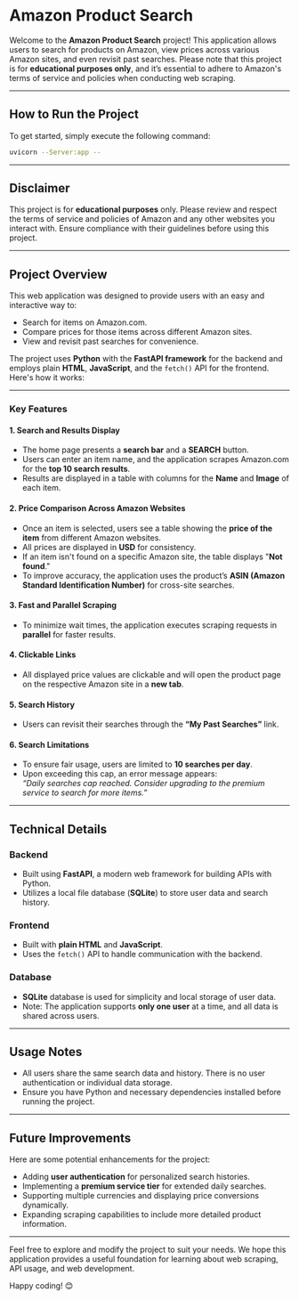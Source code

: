 # **Amazon Product Search**

Welcome to the **Amazon Product Search** project! This application allows users to search for products on Amazon, view prices across various Amazon sites, and even revisit past searches. Please note that this project is for **educational purposes only**, and it’s essential to adhere to Amazon's terms of service and policies when conducting web scraping.

---

## **How to Run the Project**

To get started, simply execute the following command:  
```bash
uvicorn --Server:app --
```  

---

## **Disclaimer**

This project is for **educational purposes** only. Please review and respect the terms of service and policies of Amazon and any other websites you interact with. Ensure compliance with their guidelines before using this project.

---

## **Project Overview**

This web application was designed to provide users with an easy and interactive way to:  

- Search for items on Amazon.com.  
- Compare prices for those items across different Amazon sites.  
- View and revisit past searches for convenience.  

The project uses **Python** with the **FastAPI framework** for the backend and employs plain **HTML**, **JavaScript**, and the `fetch()` API for the frontend. Here's how it works:  

---

### **Key Features**

#### **1. Search and Results Display**
- The home page presents a **search bar** and a **SEARCH** button.  
- Users can enter an item name, and the application scrapes Amazon.com for the **top 10 search results**.  
- Results are displayed in a table with columns for the **Name** and **Image** of each item.  

#### **2. Price Comparison Across Amazon Websites**
- Once an item is selected, users see a table showing the **price of the item** from different Amazon websites.  
- All prices are displayed in **USD** for consistency.  
- If an item isn't found on a specific Amazon site, the table displays "**Not found**."  
- To improve accuracy, the application uses the product’s **ASIN (Amazon Standard Identification Number)** for cross-site searches.  

#### **3. Fast and Parallel Scraping**
- To minimize wait times, the application executes scraping requests in **parallel** for faster results.  

#### **4. Clickable Links**
- All displayed price values are clickable and will open the product page on the respective Amazon site in a **new tab**.  

#### **5. Search History**
- Users can revisit their searches through the **“My Past Searches”** link.  

#### **6. Search Limitations**
- To ensure fair usage, users are limited to **10 searches per day**.  
- Upon exceeding this cap, an error message appears:  
  *“Daily searches cap reached. Consider upgrading to the premium service to search for more items.”*  

---

## **Technical Details**

### **Backend**
- Built using **FastAPI**, a modern web framework for building APIs with Python.  
- Utilizes a local file database (**SQLite**) to store user data and search history.  

### **Frontend**
- Built with **plain HTML** and **JavaScript**.  
- Uses the `fetch()` API to handle communication with the backend.  

### **Database**
- **SQLite** database is used for simplicity and local storage of user data.  
- Note: The application supports **only one user** at a time, and all data is shared across users.  

---

## **Usage Notes**

- All users share the same search data and history. There is no user authentication or individual data storage.  
- Ensure you have Python and necessary dependencies installed before running the project.  

---

## **Future Improvements**

Here are some potential enhancements for the project:  
- Adding **user authentication** for personalized search histories.  
- Implementing a **premium service tier** for extended daily searches.  
- Supporting multiple currencies and displaying price conversions dynamically.  
- Expanding scraping capabilities to include more detailed product information.  

---

Feel free to explore and modify the project to suit your needs. We hope this application provides a useful foundation for learning about web scraping, API usage, and web development.  

Happy coding! 😊
